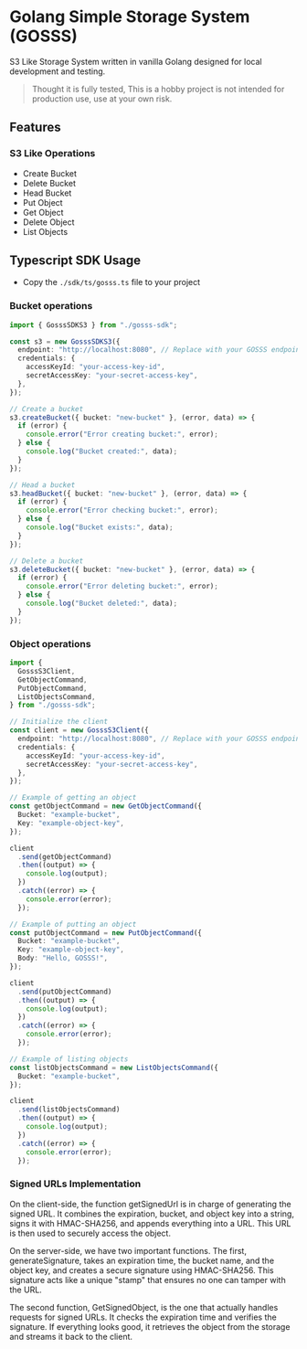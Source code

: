 # Golang Simple Storage System (GOSSS)

S3 Like Storage System written in vanilla Golang designed for local development and testing.

> Thought it is fully tested, This is a hobby project is not intended for production use, use at your own risk.

## Features

### S3 Like Operations

- Create Bucket
- Delete Bucket
- Head Bucket
- Put Object
- Get Object
- Delete Object
- List Objects

## Typescript SDK Usage

- Copy the `./sdk/ts/gosss.ts` file to your project

### Bucket operations

```typescript
import { GosssSDKS3 } from "./gosss-sdk";

const s3 = new GosssSDKS3({
  endpoint: "http://localhost:8080", // Replace with your GOSSS endpoint
  credentials: {
    accessKeyId: "your-access-key-id",
    secretAccessKey: "your-secret-access-key",
  },
});

// Create a bucket
s3.createBucket({ bucket: "new-bucket" }, (error, data) => {
  if (error) {
    console.error("Error creating bucket:", error);
  } else {
    console.log("Bucket created:", data);
  }
});

// Head a bucket
s3.headBucket({ bucket: "new-bucket" }, (error, data) => {
  if (error) {
    console.error("Error checking bucket:", error);
  } else {
    console.log("Bucket exists:", data);
  }
});

// Delete a bucket
s3.deleteBucket({ bucket: "new-bucket" }, (error, data) => {
  if (error) {
    console.error("Error deleting bucket:", error);
  } else {
    console.log("Bucket deleted:", data);
  }
});
```

### Object operations

```typescript
import {
  GosssS3Client,
  GetObjectCommand,
  PutObjectCommand,
  ListObjectsCommand,
} from "./gosss-sdk";

// Initialize the client
const client = new GosssS3Client({
  endpoint: "http://localhost:8080", // Replace with your GOSSS endpoint
  credentials: {
    accessKeyId: "your-access-key-id",
    secretAccessKey: "your-secret-access-key",
  },
});

// Example of getting an object
const getObjectCommand = new GetObjectCommand({
  Bucket: "example-bucket",
  Key: "example-object-key",
});

client
  .send(getObjectCommand)
  .then((output) => {
    console.log(output);
  })
  .catch((error) => {
    console.error(error);
  });

// Example of putting an object
const putObjectCommand = new PutObjectCommand({
  Bucket: "example-bucket",
  Key: "example-object-key",
  Body: "Hello, GOSSS!",
});

client
  .send(putObjectCommand)
  .then((output) => {
    console.log(output);
  })
  .catch((error) => {
    console.error(error);
  });

// Example of listing objects
const listObjectsCommand = new ListObjectsCommand({
  Bucket: "example-bucket",
});

client
  .send(listObjectsCommand)
  .then((output) => {
    console.log(output);
  })
  .catch((error) => {
    console.error(error);
  });
```

### Signed URLs Implementation

On the client-side, the function getSignedUrl is in charge of generating the signed URL. It combines the expiration, bucket, and object key into a string, signs it with HMAC-SHA256, and appends everything into a URL. This URL is then used to securely access the object.

On the server-side, we have two important functions. The first, generateSignature, takes an expiration time, the bucket name, and the object key, and creates a secure signature using HMAC-SHA256. This signature acts like a unique "stamp" that ensures no one can tamper with the URL.

The second function, GetSignedObject, is the one that actually handles requests for signed URLs. It checks the expiration time and verifies the signature. If everything looks good, it retrieves the object from the storage and streams it back to the client.

